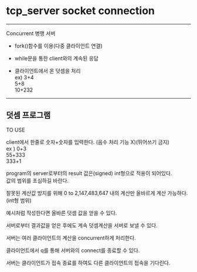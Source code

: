 # tcp_server socket connection

------------------------------------------------------------------  
Concurrent 병행 서버 
- fork()함수를 이용(다중 클라이언트 연결)   

- while문을 통한 client와의 계속된 응답  

- 클라이언트에서 온 덧셈을 처리  
  ex) 3+4  
     5+8  
     10+232  
  
--------------------------------------------------------------------
덧셈 프로그램  
--------------------------------------------------------------------
TO USE  

client에서 한줄로 숫자+숫자를 입력한다. (음수 처리 기능 X)(뛰어쓰기 금지)  
ex )   0+3   
        55+333  
        333+1  
   
program의 server로부터의 result 값은(signed) int형으로 적용이 되어있다.  
값의 범위를 조심하길 바란다.   

잘못된 계산값 방지를 위해 0 to 2,147,483,647 내의 계산만 올바르게 계산 가능하다.  (int형 범위)

예시처럼 작성한다면 올바른 덧셈 값을 얻을 수 있다.  

서버로부터 결과값을 얻은 후에도 계속 덧셈계산을 서버로 보낼 수 있다.  

서버는 여러 클라이언트의 계산을 concurrent하게 처리한다.  

클라이언트에서 q를 통해 서버와의 connect를 종료할 수 있다.  

서버는 클라이언트가 접속 종료를 하여도 다른 클라이언트의 접속을 기다린다.  
